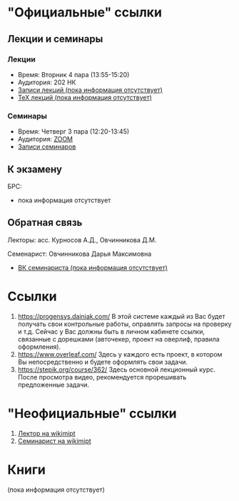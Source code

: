# "Официальные" ссылки

## Лекции и семинары
### Лекции  
- Время: Вторник 4 пара (13:55-15:20) 
- Аудитория: 202 НК  
- [Записи лекций (пока информация отсутствует)]()
- [ТеХ лекций (пока информация отсутствует)]()

### Семинары  
- Время: Четверг 3 пара (12:20-13:45)  
- Аудитория: [ZOOM](https://us02web.zoom.us/j/3156487613)
- [Записи семинаров](https://drive.google.com/drive/folders/1mfLBB-c639qASxhDYDkeiCTkyGfJ7ylq)


## К экзамену
БРС:  
- пока информация отсутствует

## Обратная связь
Лекторы: асс. Курносов А.Д., Овчинникова Д.М.

Семенарист: Овчинникова Дарья Максимовна
- [ВК семинариста (пока информация отсутствует)]()

# Ссылки
1. https://progensys.dainiak.com/
В этой системе каждый из Вас будет получать свои контрольные работы, оправлять запросы на проверку и т.д. Сейчас у Вас должны быть в личном кабинете ссылки, связанные с дорешками (авточекер, проект на оверлиф, правила оформления).
1. https://www.overleaf.com/
Здесь у каждого есть проект, в котором Вы непосредственно и будете оформлять свои задачи.
1. https://stepik.org/course/362/
Здесь основной лекционный курс. После просмотра видео, рекомендуется прорешивать предложенные задачи.

# "Неофициальные" ссылки
1. [Лектор на wikimipt](http://wikimipt.org/wiki/Овчинникова_Дарья_Максимовна)  
1. [Семинарист на wikimipt](http://wikimipt.org/wiki/Овчинникова_Дарья_Максимовна) 

# Книги
(пока информация отсутствует)
